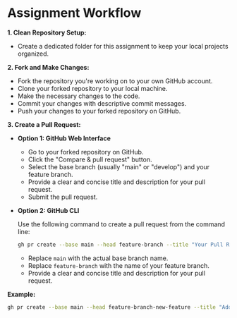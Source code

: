 # Assignment Workflow

**1. Clean Repository Setup:**

* Create a dedicated folder for this assignment to keep your local projects organized.

**2. Fork and Make Changes:**

* Fork the repository you're working on to your own GitHub account.
* Clone your forked repository to your local machine.
* Make the necessary changes to the code.
* Commit your changes with descriptive commit messages.
* Push your changes to your forked repository on GitHub.

**3. Create a Pull Request:**

* **Option 1: GitHub Web Interface**
    * Go to your forked repository on GitHub.
    * Click the "Compare & pull request" button.
    * Select the base branch (usually "main" or "develop") and your feature branch.
    * Provide a clear and concise title and description for your pull request.
    * Submit the pull request.

* **Option 2: GitHub CLI**

    Use the following command to create a pull request from the command line:

    ```bash
    gh pr create --base main --head feature-branch --title "Your Pull Request Title" --body "Your Pull Request Description"
    ```

    * Replace `main` with the actual base branch name.
    * Replace `feature-branch` with the name of your feature branch.
    * Provide a clear and concise title and description for your pull request.

**Example:**

```bash
gh pr create --base main --head feature-branch-new-feature --title "Added new feature - User authentication" --body "This pull request adds user authentication functionality to the application."
